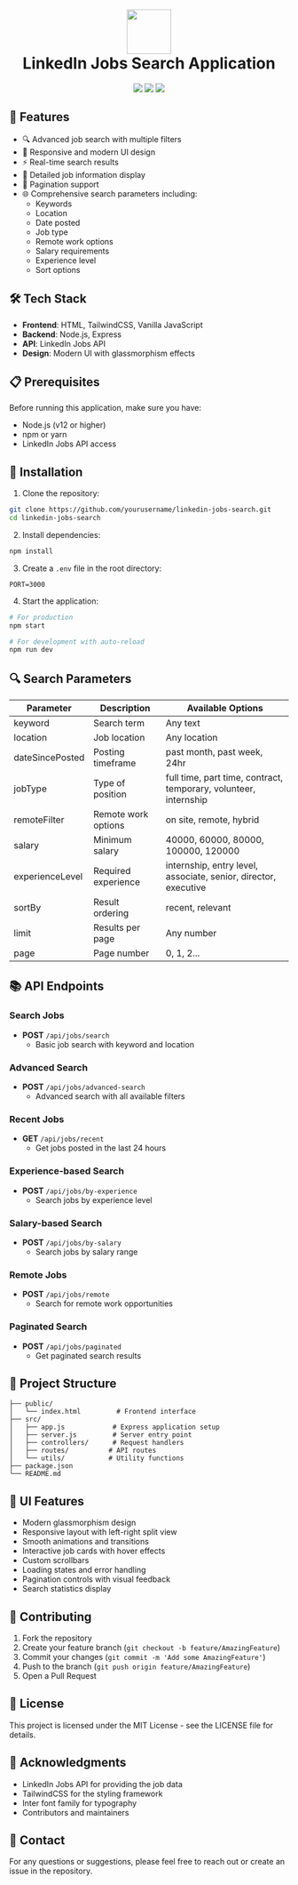 <div align="center">
 <h1> <img src="https://www.freepnglogos.com/uploads/linkedin-logo-design-30.png" width="80px"><br/>LinkedIn Jobs Search Application</h1>
 <img src="https://img.shields.io/badge/Node.js-43853D?style=for-the-badge&logo=node.js&logoColor=white"/>
 <img src="https://img.shields.io/badge/Express.js-404D59?style=for-the-badge"/>
 <img src="https://img.shields.io/badge/Tailwind_CSS-38B2AC?style=for-the-badge&logo=tailwind-css&logoColor=white"/>
</div>

## 🌟 Features

- 🔍 Advanced job search with multiple filters
- 📱 Responsive and modern UI design
- ⚡ Real-time search results
- 🎯 Detailed job information display
- 📄 Pagination support
- 🌐 Comprehensive search parameters including:
  - Keywords
  - Location
  - Date posted
  - Job type
  - Remote work options
  - Salary requirements
  - Experience level
  - Sort options

## 🛠️ Tech Stack

- **Frontend**: HTML, TailwindCSS, Vanilla JavaScript
- **Backend**: Node.js, Express
- **API**: LinkedIn Jobs API
- **Design**: Modern UI with glassmorphism effects

## 📋 Prerequisites

Before running this application, make sure you have:

- Node.js (v12 or higher)
- npm or yarn
- LinkedIn Jobs API access

## 🚀 Installation

1. Clone the repository:
```bash
git clone https://github.com/yourusername/linkedin-jobs-search.git
cd linkedin-jobs-search
```

2. Install dependencies:
```bash
npm install
```

3. Create a `.env` file in the root directory:
```env
PORT=3000
```

4. Start the application:
```bash
# For production
npm start

# For development with auto-reload
npm run dev
```

## 🔍 Search Parameters

| Parameter | Description | Available Options |
|-----------|-------------|-------------------|
| keyword | Search term | Any text |
| location | Job location | Any location |
| dateSincePosted | Posting timeframe | past month, past week, 24hr |
| jobType | Type of position | full time, part time, contract, temporary, volunteer, internship |
| remoteFilter | Remote work options | on site, remote, hybrid |
| salary | Minimum salary | 40000, 60000, 80000, 100000, 120000 |
| experienceLevel | Required experience | internship, entry level, associate, senior, director, executive |
| sortBy | Result ordering | recent, relevant |
| limit | Results per page | Any number |
| page | Page number | 0, 1, 2... |

## 📚 API Endpoints

### Search Jobs
- **POST** `/api/jobs/search`
  - Basic job search with keyword and location

### Advanced Search
- **POST** `/api/jobs/advanced-search`
  - Advanced search with all available filters

### Recent Jobs
- **GET** `/api/jobs/recent`
  - Get jobs posted in the last 24 hours

### Experience-based Search
- **POST** `/api/jobs/by-experience`
  - Search jobs by experience level

### Salary-based Search
- **POST** `/api/jobs/by-salary`
  - Search jobs by salary range

### Remote Jobs
- **POST** `/api/jobs/remote`
  - Search for remote work opportunities

### Paginated Search
- **POST** `/api/jobs/paginated`
  - Get paginated search results

## 📁 Project Structure

```
├── public/
│   └── index.html         # Frontend interface
├── src/
│   ├── app.js            # Express application setup
│   ├── server.js         # Server entry point
│   ├── controllers/      # Request handlers
│   ├── routes/          # API routes
│   └── utils/           # Utility functions
├── package.json
└── README.md
```

## 🎨 UI Features

- Modern glassmorphism design
- Responsive layout with left-right split view
- Smooth animations and transitions
- Interactive job cards with hover effects
- Custom scrollbars
- Loading states and error handling
- Pagination controls with visual feedback
- Search statistics display

## 🤝 Contributing

1. Fork the repository
2. Create your feature branch (`git checkout -b feature/AmazingFeature`)
3. Commit your changes (`git commit -m 'Add some AmazingFeature'`)
4. Push to the branch (`git push origin feature/AmazingFeature`)
5. Open a Pull Request

## 📄 License

This project is licensed under the MIT License - see the LICENSE file for details.

## 🙏 Acknowledgments

- LinkedIn Jobs API for providing the job data
- TailwindCSS for the styling framework
- Inter font family for typography
- Contributors and maintainers

## 📧 Contact

For any questions or suggestions, please feel free to reach out or create an issue in the repository.
